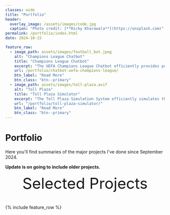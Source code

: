 ```yaml
---
classes: wide
title: "Portfolio"
header:
  overlay_image: /assets/images/code.jpg
  caption: "Photo credit: [**Ricky Kharawala**](https://unsplash.com)"
permalink: /portfolio/index.html
date: 2024-10-15

feature_row:
  - image_path: assets/images/football_bot.jpeg
    alt: "Champions League Chatbot"
    title: "Champions League Chatbot"
    excerpt: "The UEFA Champions League Chatbot efficiently provides personalized insights and statistics to football fans by RAG."
    url: /portfolio/chatbot-uefa-champions-league/
    btn_label: "Read More"
    btn_class: "btn--primary"
  - image_path: assets/images/toll-plaza.avif
    alt: "Toll Plaza"
    title: "Toll Plaza Simulator"
    excerpt: "The Toll Plaza Simulation System efficiently simulates the flow of vehicles through multiple toll booths, utilizing threading for concurrent processing."
    url: "/portfolio/toll-plaza-simulator/"
    btn_label: "Read More"
    btn_class: "btn--primary"	
---
```


# Portfolio

Here you'll find summaries of the major projects I've done since September 2024.

**Update is on going to include older projects.**

<!-- These projects span everything
from mathematical physics to machine learning, from finance to advertising, from
the theoretical to the practical.

The discussion here is generally non-technical; for the research projects,
related publications can be found in [my resume][1]. There are also links to
documents at the top of each page, which offer more depth. If you're curious
about technical details I've glossed over, feel free to [contact me][2]. -->


<div style="margin-bottom:1cm" align="center"><font size="55">Selected Projects</font></div>

{% include feature_row %}

<!------------------------------- FOOTER --------------------------------->

[1]: /assets/docs/resume.pdf

[2]: mailto:kimbasabingoye@gmail.com
